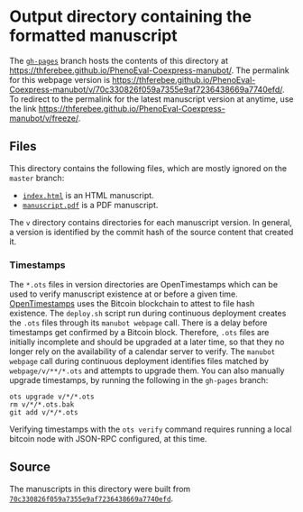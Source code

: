 # Output directory containing the formatted manuscript

The [`gh-pages`](https://github.com/thferebee/PhenoEval-Coexpress-manubot/tree/gh-pages) branch hosts the contents of this directory at <https://thferebee.github.io/PhenoEval-Coexpress-manubot/>.
The permalink for this webpage version is <https://thferebee.github.io/PhenoEval-Coexpress-manubot/v/70c330826f059a7355e9af7236438669a7740efd/>.
To redirect to the permalink for the latest manuscript version at anytime, use the link <https://thferebee.github.io/PhenoEval-Coexpress-manubot/v/freeze/>.

## Files

This directory contains the following files, which are mostly ignored on the `master` branch:

+ [`index.html`](index.html) is an HTML manuscript.
+ [`manuscript.pdf`](manuscript.pdf) is a PDF manuscript.

The `v` directory contains directories for each manuscript version.
In general, a version is identified by the commit hash of the source content that created it.

### Timestamps

The `*.ots` files in version directories are OpenTimestamps which can be used to verify manuscript existence at or before a given time.
[OpenTimestamps](https://opentimestamps.org/) uses the Bitcoin blockchain to attest to file hash existence.
The `deploy.sh` script run during continuous deployment creates the `.ots` files through its `manubot webpage` call.
There is a delay before timestamps get confirmed by a Bitcoin block.
Therefore, `.ots` files are initially incomplete and should be upgraded at a later time, so that they no longer rely on the availability of a calendar server to verify.
The `manubot webpage` call during continuous deployment identifies files matched by `webpage/v/**/*.ots` and attempts to upgrade them.
You can also manually upgrade timestamps, by running the following in the `gh-pages` branch:

```shell
ots upgrade v/*/*.ots
rm v/*/*.ots.bak
git add v/*/*.ots
```

Verifying timestamps with the `ots verify` command requires running a local bitcoin node with JSON-RPC configured, at this time.

## Source

The manuscripts in this directory were built from
[`70c330826f059a7355e9af7236438669a7740efd`](https://github.com/thferebee/PhenoEval-Coexpress-manubot/commit/70c330826f059a7355e9af7236438669a7740efd).
